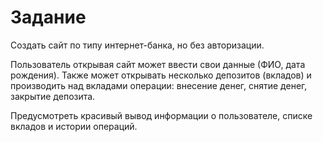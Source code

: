# Задание

Создать сайт по типу интернет-банка, но без авторизации.

Пользователь открывая сайт может ввести свои данные (ФИО, дата рождения). Также может открывать несколько депозитов (вкладов) и производить над вкладами операции: внесение денег, снятие денег, закрытие депозита.

Предусмотреть красивый вывод информации о пользователе, списке вкладов и истории операций.
